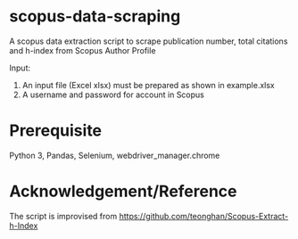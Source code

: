 # scopus-data-scraping

A scopus data extraction script to scrape publication number, total citations and h-index from Scopus Author Profile

Input:

1. An input file (Excel xlsx) must be prepared as shown in example.xlsx
2. A username and password for account in Scopus

# Prerequisite

Python 3, Pandas, Selenium, webdriver_manager.chrome

# Acknowledgement/Reference

The script is improvised from https://github.com/teonghan/Scopus-Extract-h-Index 
